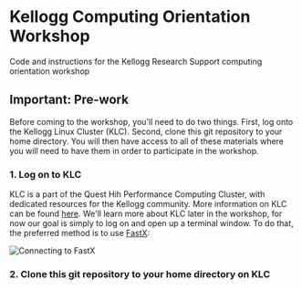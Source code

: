 # Kellogg Computing Orientation Workshop
Code and instructions for the Kellogg Research Support computing orientation workshop

## Important: Pre-work
Before coming to the workshop, you'll need to do two things. First, log onto the Kellogg Linux Cluster (KLC). Second, clone this git repository to your home directory. You will then have access to all of these materials where you will need to have them in order to participate in the workshop.

### 1. Log on to KLC

KLC is a part of the Quest Hih Performance Computing Cluster, with dedicated resources for the Kellogg community. More information on KLC can be found [here](https://www.kellogg.northwestern.edu/rs/computing/kellogg-linux-cluster.aspx). We'll learn more about KLC later in the workshop, for now our goal is simply to log on and open up a terminal window. To do that, the preferred method is to use [FastX](https://www.kellogg.northwestern.edu/rs/computing/kellogg-linux-cluster/connecting.aspx#browser):

![Connecting to FastX](https://github.com/rs-kellogg/computational-orientation/blob/master/images/FastX-screenshot-1.png)

### 2. Clone this git repository to your home directory on KLC
